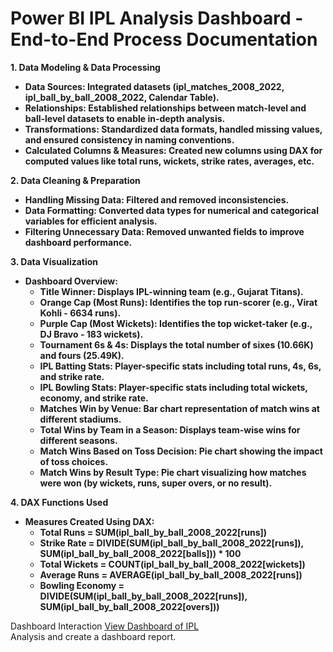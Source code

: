 # Power BI IPL Analysis Dashboard - End-to-End Process Documentation

**1. Data Modeling & Data Processing**
  - **Data Sources: Integrated datasets (ipl_matches_2008_2022, ipl_ball_by_ball_2008_2022, Calendar Table).**
  - **Relationships: Established relationships between match-level and ball-level datasets to enable in-depth analysis.**
  - **Transformations: Standardized data formats, handled missing values, and ensured consistency in naming conventions.**
  - **Calculated Columns & Measures: Created new columns using DAX for computed values like total runs, wickets, strike rates, averages, etc.**

**2. Data Cleaning & Preparation**
  - **Handling Missing Data: Filtered and removed inconsistencies.**
  - **Data Formatting: Converted data types for numerical and categorical variables for efficient analysis.**
  - **Filtering Unnecessary Data: Removed unwanted fields to improve dashboard performance.**

**3. Data Visualization**
  - **Dashboard Overview:**
      - **Title Winner: Displays IPL-winning team (e.g., Gujarat Titans).**
      - **Orange Cap (Most Runs): Identifies the top run-scorer (e.g., Virat Kohli - 6634 runs).**
      - **Purple Cap (Most Wickets): Identifies the top wicket-taker (e.g., DJ Bravo - 183 wickets).**
      - **Tournament 6s & 4s: Displays the total number of sixes (10.66K) and fours (25.49K).**
      - **IPL Batting Stats: Player-specific stats including total runs, 4s, 6s, and strike rate.**
      - **IPL Bowling Stats: Player-specific stats including total wickets, economy, and strike rate.**
      - **Matches Win by Venue: Bar chart representation of match wins at different stadiums.**
      - **Total Wins by Team in a Season: Displays team-wise wins for different seasons.**
      - **Match Wins Based on Toss Decision: Pie chart showing the impact of toss choices.**
      - **Match Wins by Result Type: Pie chart visualizing how matches were won (by wickets, runs, super overs, or no result).**

**4. DAX Functions Used**
  - **Measures Created Using DAX:**
      - **Total Runs = SUM(ipl_ball_by_ball_2008_2022[runs])**
      - **Strike Rate = DIVIDE(SUM(ipl_ball_by_ball_2008_2022[runs]), SUM(ipl_ball_by_ball_2008_2022[balls])) * 100**
      - **Total Wickets = COUNT(ipl_ball_by_ball_2008_2022[wickets])**
      - **Average Runs = AVERAGE(ipl_ball_by_ball_2008_2022[runs])**
      - **Bowling Economy = DIVIDE(SUM(ipl_ball_by_ball_2008_2022[runs]), SUM(ipl_ball_by_ball_2008_2022[overs]))**

Dashboard Interaction <a href="https://github.com/Moinkhan123456/IPL-Analysis/blob/main/Screenshot%20(15).png">View Dashboard of IPL</a>
<br>
Analysis and create a dashboard report.
